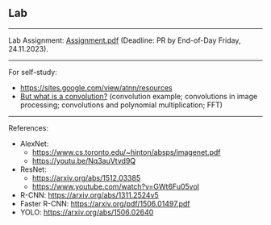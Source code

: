 ## Lab 


***
Lab Assignment: [Assignment.pdf](./Assignment.pdf) (Deadline: PR by End-of-Day Friday, 24.11.2023).

***
For self-study:
 * https://sites.google.com/view/atnn/resources
 * [But what is a convolution?](https://www.youtube.com/watch?v=KuXjwB4LzSA) (convolution example; convolutions in image processing; convolutions and polynomial multiplication; FFT)

***
References:
 - AlexNet:
   - https://www.cs.toronto.edu/~hinton/absps/imagenet.pdf
   - https://youtu.be/Nq3auVtvd9Q
 - ResNet:
   - https://arxiv.org/abs/1512.03385
   - https://www.youtube.com/watch?v=GWt6Fu05voI
 - R-CNN: https://arxiv.org/abs/1311.2524v5
 - Faster R-CNN: https://arxiv.org/pdf/1506.01497.pdf
 - YOLO: https://arxiv.org/abs/1506.02640
